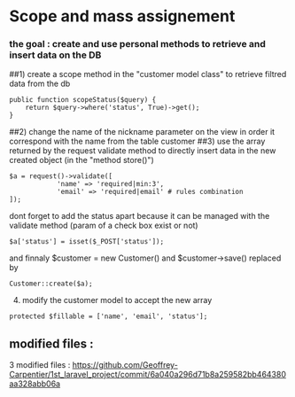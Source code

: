 
# Scope and mass assignement

### the goal : create and use  personal methods to retrieve and insert data on the DB 

##1) create a scope method in the "customer model class" to retrieve filtred data from the db
~~~
public function scopeStatus($query) {
    return $query->where('status', True)->get();
}
~~~
##2) change the name of the nickname parameter on the view in order it correspond with the name from the table customer
##3) use the array returned by the request validate method to directly insert data in the new created object (in the "method store()")
~~~
$a = request()->validate([
    		'name' => 'required|min:3',
            'email' => 'required|email' # rules combination
]);
 ~~~
 dont forget to add the status apart because it can be managed with the validate method (param of a check box exist or not)
 ~~~
 $a['status'] = isset($_POST['status']);
 ~~~
  
and finnaly $customer = new Customer() and $customer->save() replaced by
~~~
Customer::create($a);
~~~

4) modify the customer model to accept the new array
~~~
protected $fillable = ['name', 'email', 'status'];
~~~

modified files :
----------------

3 modified files : https://github.com/Geoffrey-Carpentier/1st_laravel_project/commit/6a040a296d71b8a259582bb464380aa328abb06a



